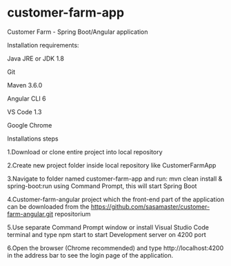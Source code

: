 # customer-farm-app
Customer Farm - Spring Boot/Angular application

Installation requirements:

Java JRE or JDK 1.8

Git

Maven 3.6.0

Angular CLI 6

VS Code 1.3

Google Chrome


Installations steps

1.Download or clone entire project into local repository

2.Create new project folder inside local repository like CustomerFarmApp

3.Navigate to folder named customer-farm-app and run: mvn clean install & spring-boot:run using Command Prompt, this will start Spring Boot

4.Customer-farm-angular project which the front-end part of the application can be downloaded from the https://github.com/sasamaster/customer-farm-angular.git repositorium

5.Use separate Command Prompt window or install Visual Studio Code terminal and type npm start to start Development server on 4200 port

6.Open the browser (Chrome recommended) and type http://localhost:4200 in the address bar to see the login page of the application.
